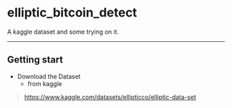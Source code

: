 # elliptic_bitcoin_detect
A kaggle dataset and some trying on it.

-------
## Getting start

- Download the Dataset
  - from kaggle

 > https://www.kaggle.com/datasets/ellipticco/elliptic-data-set
